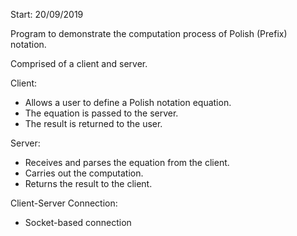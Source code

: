 Start: 20/09/2019

Program to demonstrate the computation process of Polish (Prefix) notation.

Comprised of a client and server.

Client:
- Allows a user to define a Polish notation equation.
- The equation is passed to the server.
- The result is returned to the user.

Server:
- Receives and parses the equation from the client.
- Carries out the computation.
- Returns the result to the client.

Client-Server Connection:
- Socket-based connection
